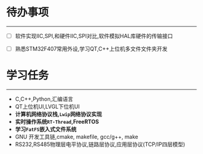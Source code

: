 # 待办事项
---
- [ ] 软件实现IIC,SPI,和硬件IIC,SPI对比,软件模拟HAL库硬件的传输接口
- [ ] 熟悉STM32F407常用外设,学习QT,C++上位机多文件文件夹开发 


# 学习任务
---
- C,C++,Python,汇编语言
- QT上位机UI,LVGL下位机UI
- **计算机网络协议栈,`Lwip`网络协议实现**
- **实时操作系统`RT-Thread`,FreeRTOS**
- **学习`FatFS`嵌入式文件系统**
- GNU 开发工具链,cmake, makefile, gcc/g++, make
- RS232,RS485物理层电平协议,链路层协议,应用层协议(TCP/IP四层模型)
